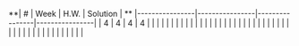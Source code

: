 **| #            | Week            | H.W.       | Solution | **
|----------------|----------------|----------------|----------------|
|       4         |         4       |         4    |      4    |
|                |                |             |          |
|                |                |             |          |
|                |                |             |          |
|                |                |             |          |
|                |                |             |          |
|                |                |             |          |
|                |                |             |          |
|                |                |             |          |
|                |                |             |          |
